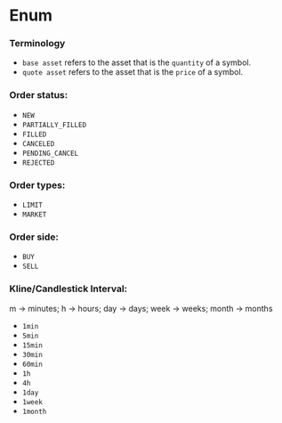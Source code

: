 # Enum

### Terminology

*   `base asset` refers to the asset that is the `quantity` of a symbol.
*   `quote asset` refers to the asset that is the `price` of a symbol.

### Order status:

*   `NEW`
*   `PARTIALLY_FILLED`
*   `FILLED`
*   `CANCELED`
*   `PENDING_CANCEL`
*   `REJECTED`

### Order types:

*   `LIMIT`
*   `MARKET`

### Order side:

*   `BUY`
*   `SELL`

### Kline/Candlestick Interval:

m -> minutes; h -> hours; day -> days; week -> weeks; month -> months

*   `1min`
*   `5min`
*   `15min`
*   `30min`
*   `60min`
*   `1h`
*   `4h`
*   `1day`
*   `1week`
*   `1month`

